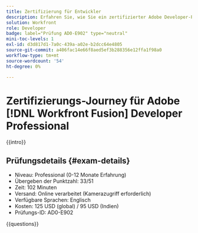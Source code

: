 ```yaml
---
title: Zertifizierung für Entwickler
description: Erfahren Sie, wie Sie ein zertifizierter Adobe Developer-Profi in Adobe [!DNL Workfront Fusion] werden.
solution: Workfront
role: Developer
badge: label="Prüfung AD0-E902" type="neutral"
mini-toc-levels: 1
exl-id: d3d817d1-7a0c-439a-a02e-b2dcc64e4805
source-git-commit: a406fac14e66f8aed5ef3b288356e12ffa1f98a0
workflow-type: tm+mt
source-wordcount: '54'
ht-degree: 0%

---
```


# Zertifizierungs-Journey für Adobe [!DNL Workfront Fusion] Developer Professional

{{intro}}

## Prüfungsdetails {#exam-details}

* Niveau: Professional (0-12 Monate Erfahrung)
* Übergeben der Punktzahl: 33/51
* Zeit: 102 Minuten
* Versand: Online verarbeitet (Kamerazugriff erforderlich)
* Verfügbare Sprachen: Englisch
* Kosten: 125 USD (global) / 95 USD (Indien)
* Prüfungs-ID: AD0-E902

{{questions}}
